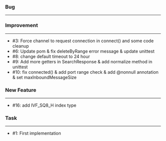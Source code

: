 ### Bug
---
    
### Improvement
---
- \#3: Force channel to request connection in connect()  and some code cleanup
- \#6: Update pom & fix deleteByRange error message & update unittest
- \#8: change default timeout to 24 hour
- \#9: Add more getters in SearchResponse & add normalize method in unittest
- \#10: fix connected() & add port range check & add @nonnull annotation & set maxInboundMessageSize    
    
### New Feature
---
- \#16: add IVF_SQ8_H index type

### Task
---
- \#1: First implementation
